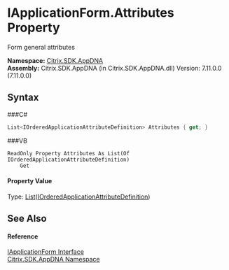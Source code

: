 # IApplicationForm.Attributes Property 
 

Form general attributes

**Namespace:**&nbsp;<a href="N_Citrix_SDK_AppDNA">Citrix.SDK.AppDNA</a><br />**Assembly:**&nbsp;Citrix.SDK.AppDNA (in Citrix.SDK.AppDNA.dll) Version: 7.11.0.0 (7.11.0.0)

## Syntax

###C#
```csharp
List<IOrderedApplicationAttributeDefinition> Attributes { get; }
```

###VB
```vbnet
ReadOnly Property Attributes As List(Of IOrderedApplicationAttributeDefinition)
	Get
```


#### Property Value
Type: <a href="http://msdn2.microsoft.com/en-us/library/6sh2ey19" target="_blank">List</a>(<a href="T_Citrix_SDK_AppDNA_IOrderedApplicationAttributeDefinition">IOrderedApplicationAttributeDefinition</a>)

## See Also


#### Reference
<a href="T_Citrix_SDK_AppDNA_IApplicationForm">IApplicationForm Interface</a><br /><a href="N_Citrix_SDK_AppDNA">Citrix.SDK.AppDNA Namespace</a><br />